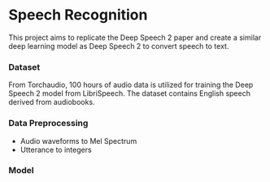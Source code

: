 # Speech Recognition
This project aims to replicate the Deep Speech 2 paper and create a similar deep learning model as Deep Speech 2 to convert speech to text.


### Dataset
From Torchaudio, 100 hours of audio data is utilized for training the Deep Speech 2 model from LibriSpeech. The dataset contains English speech derived from audiobooks.

### Data Preprocessing
- Audio waveforms to Mel Spectrum
- Utterance to integers


### Model
